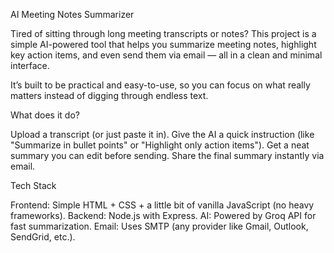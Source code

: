 AI Meeting Notes Summarizer

Tired of sitting through long meeting transcripts or notes?
This project is a simple AI-powered tool that helps you summarize meeting notes, highlight key action items, and even send them via email — all in a clean and minimal interface.

It’s built to be practical and easy-to-use, so you can focus on what really matters instead of digging through endless text.

What does it do?

Upload a transcript (or just paste it in).
Give the AI a quick instruction (like "Summarize in bullet points" or "Highlight only action items").
Get a neat summary you can edit before sending.
Share the final summary instantly via email.

Tech Stack

Frontend: Simple HTML + CSS + a little bit of vanilla JavaScript (no heavy frameworks).
Backend: Node.js with Express.
AI: Powered by Groq API for fast summarization.
Email: Uses SMTP (any provider like Gmail, Outlook, SendGrid, etc.).